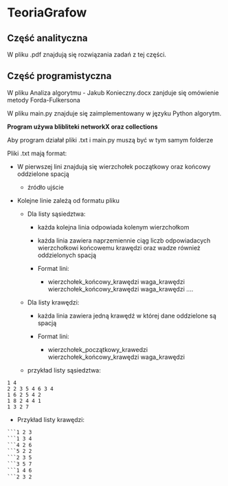  #                   TeoriaGrafow 

## Część analityczna
W pliku .pdf znajdują się rozwiązania zadań z tej części.

## Część programistyczna
W pliku Analiza algorytmu - Jakub Konieczny.docx zanjduje się omówienie metody Forda-Fulkersona 

W pliku main.py znajduje się zaimplementowany w języku Python algorytm. 

**Program używa blibliteki networkX oraz collections**

Aby program działał pliki .txt i main.py muszą być w tym samym folderze 

Pliki .txt mają format:
*  W pierwszej lini znajdują się wierzchołek początkowy oraz końcowy oddzielone spacją
   * źródło ujście
* Kolejne linie zależą od formatu pliku

  * Dla listy sąsiedztwa:

    * każda kolejna linia odpowiada kolenym wierzchołkom 

     * każda linia zawiera naprzemiennie ciąg liczb odpowiadacych wierzchołkowi końcowemu krawędzi oraz wadze również oddzielonych spacją 
     * Format lini:

       * wierzchołek_końcowy_krawędzi waga_krawędzi wierzchołek_końcowy_krawędzi waga_krawędzi ....

   * Dla listy krawędzi:

     * każda linia zawiera jedną krawędź w której dane oddzielone są spacją
     
     * Format lini:

       * wierzchołek_początkowy_krawedzi wierzchołek_końcowy_krawędzi waga_krawędzi


  * przykład listy sąsiedztwa:
``` 
1 4
2 2 3 5 4 6 3 4
1 6 2 5 4 2
1 8 2 4 4 1
1 3 2 7
```

  
  * Przykład listy krawędzi:

```1 5
```1 2 3
```1 3 4
```4 2 6
```5 2 2
```2 3 5
```3 5 7
```1 4 6
```2 3 2
```
  
  

  
